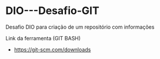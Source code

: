 # DIO---Desafio-GIT
Desafio DIO para criação de um repositório com informações

Link da ferramenta (GIT BASH) 
- https://git-scm.com/downloads

